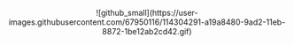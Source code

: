   <p align="center">
  ![github_small](https://user-images.githubusercontent.com/67950116/114304291-a19a8480-9ad2-11eb-8872-1be12ab2cd42.gif)
  </p>
